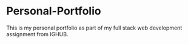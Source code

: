 # Personal-Portfolio
This is my personal portfolio as part of my full stack web development assignment from IGHUB.

